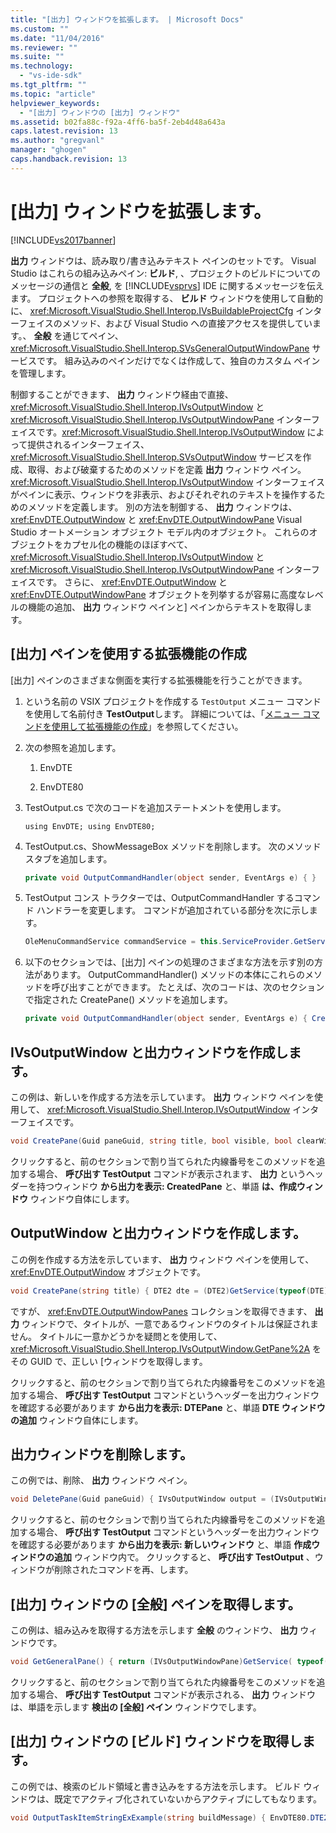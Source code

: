 ```yaml
---
title: "[出力] ウィンドウを拡張します。 | Microsoft Docs"
ms.custom: ""
ms.date: "11/04/2016"
ms.reviewer: ""
ms.suite: ""
ms.technology: 
  - "vs-ide-sdk"
ms.tgt_pltfrm: ""
ms.topic: "article"
helpviewer_keywords: 
  - "[出力] ウィンドウの [出力] ウィンドウ"
ms.assetid: b02fa88c-f92a-4ff6-ba5f-2eb4d48a643a
caps.latest.revision: 13
ms.author: "gregvanl"
manager: "ghogen"
caps.handback.revision: 13
---
```

# [出力] ウィンドウを拡張します。
[!INCLUDE[vs2017banner](../code-quality/includes/vs2017banner.md)]

**出力** ウィンドウは、読み取り\/書き込みテキスト ペインのセットです。 Visual Studio はこれらの組み込みペイン: **ビルド**, 、プロジェクトのビルドについてのメッセージの通信と **全般**, を [!INCLUDE[vsprvs](../code-quality/includes/vsprvs_md.md)] IDE に関するメッセージを伝えます。 プロジェクトへの参照を取得する、 **ビルド** ウィンドウを使用して自動的に、 <xref:Microsoft.VisualStudio.Shell.Interop.IVsBuildableProjectCfg> インターフェイスのメソッド、および Visual Studio への直接アクセスを提供しています。、 **全般** を通じてペイン、 <xref:Microsoft.VisualStudio.Shell.Interop.SVsGeneralOutputWindowPane> サービスです。 組み込みのペインだけでなくは作成して、独自のカスタム ペインを管理します。  
  
 制御することができます、 **出力** ウィンドウ経由で直接、 <xref:Microsoft.VisualStudio.Shell.Interop.IVsOutputWindow> と <xref:Microsoft.VisualStudio.Shell.Interop.IVsOutputWindowPane> インターフェイスです。<xref:Microsoft.VisualStudio.Shell.Interop.IVsOutputWindow> によって提供されるインターフェイス、 <xref:Microsoft.VisualStudio.Shell.Interop.SVsOutputWindow> サービスを作成、取得、および破棄するためのメソッドを定義 **出力** ウィンドウ ペイン。<xref:Microsoft.VisualStudio.Shell.Interop.IVsOutputWindow> インターフェイスがペインに表示、ウィンドウを非表示、およびそれぞれのテキストを操作するためのメソッドを定義します。 別の方法を制御する、 **出力** ウィンドウは、 <xref:EnvDTE.OutputWindow> と <xref:EnvDTE.OutputWindowPane> Visual Studio オートメーション オブジェクト モデル内のオブジェクト。 これらのオブジェクトをカプセル化の機能のほぼすべて、 <xref:Microsoft.VisualStudio.Shell.Interop.IVsOutputWindow> と <xref:Microsoft.VisualStudio.Shell.Interop.IVsOutputWindowPane> インターフェイスです。 さらに、 <xref:EnvDTE.OutputWindow> と <xref:EnvDTE.OutputWindowPane> オブジェクトを列挙するが容易に高度なレベルの機能の追加、 **出力** ウィンドウ ペインと\] ペインからテキストを取得します。  
  
## \[出力\] ペインを使用する拡張機能の作成  
 \[出力\] ペインのさまざまな側面を実行する拡張機能を行うことができます。  
  
1.  という名前の VSIX プロジェクトを作成する `TestOutput` メニュー コマンドを使用して名前付き **TestOutput**します。 詳細については、「[メニュー コマンドを使用して拡張機能の作成](../extensibility/creating-an-extension-with-a-menu-command.md)」を参照してください。  
  
2.  次の参照を追加します。  
  
    1.  EnvDTE  
  
    2.  EnvDTE80  
  
3.  TestOutput.cs で次のコードを追加ステートメントを使用します。  
  
    ```f#  
    using EnvDTE; using EnvDTE80;  
    ```  
  
4.  TestOutput.cs、ShowMessageBox メソッドを削除します。 次のメソッド スタブを追加します。  
  
    ```c#  
    private void OutputCommandHandler(object sender, EventArgs e) { }  
    ```  
  
5.  TestOutput コンス トラクターでは、OutputCommandHandler するコマンド ハンドラーを変更します。 コマンドが追加されている部分を次に示します。  
  
    ```c#  
    OleMenuCommandService commandService = this.ServiceProvider.GetService(typeof(IMenuCommandService)) as OleMenuCommandService; if (commandService != null) { CommandID menuCommandID = new CommandID(MenuGroup, CommandId); EventHandler eventHandler = OutputCommandHandler; MenuCommand menuItem = new MenuCommand(eventHandler, menuCommandID); commandService.AddCommand(menuItem); }  
    ```  
  
6.  以下のセクションでは、\[出力\] ペインの処理のさまざまな方法を示す別の方法があります。 OutputCommandHandler\(\) メソッドの本体にこれらのメソッドを呼び出すことができます。 たとえば、次のコードは、次のセクションで指定された CreatePane\(\) メソッドを追加します。  
  
    ```c#  
    private void OutputCommandHandler(object sender, EventArgs e) { CreatePane(new Guid(), "Created Pane", true, false); }  
    ```  
  
## IVsOutputWindow と出力ウィンドウを作成します。  
 この例は、新しいを作成する方法を示しています。 **出力** ウィンドウ ペインを使用して、 <xref:Microsoft.VisualStudio.Shell.Interop.IVsOutputWindow> インターフェイスです。  
  
```c#  
void CreatePane(Guid paneGuid, string title, bool visible, bool clearWithSolution) { IVsOutputWindow output = (IVsOutputWindow)GetService(typeof(SVsOutputWindow)); IVsOutputWindowPane pane; // Create a new pane. output.CreatePane( ref paneGuid, title, Convert.ToInt32(visible), Convert.ToInt32(clearWithSolution)); // Retrieve the new pane. output.GetPane(ref paneGuid, out pane); pane.OutputString("This is the Created Pane \n"); }  
```  
  
 クリックすると、前のセクションで割り当てられた内線番号をこのメソッドを追加する場合、 **呼び出す TestOutput** コマンドが表示されます、 **出力** というヘッダーを持つウィンドウ **から出力を表示: CreatedPane** と、単語 **は、作成ウィンドウ** ウィンドウ自体にします。  
  
## OutputWindow と出力ウィンドウを作成します。  
 この例を作成する方法を示しています、 **出力** ウィンドウ ペインを使用して、 <xref:EnvDTE.OutputWindow> オブジェクトです。  
  
```c#  
void CreatePane(string title) { DTE2 dte = (DTE2)GetService(typeof(DTE)); OutputWindowPanes panes = dte.ToolWindows.OutputWindow.OutputWindowPanes; try { // If the pane exists already, write to it. panes.Item(title); } catch (ArgumentException) { // Create a new pane and write to it. return panes.Add(title); } }  
```  
  
 ですが、 <xref:EnvDTE.OutputWindowPanes> コレクションを取得できます、 **出力** ウィンドウで、タイトルが、一意であるウィンドウのタイトルは保証されません。 タイトルに一意かどうかを疑問とを使用して、 <xref:Microsoft.VisualStudio.Shell.Interop.IVsOutputWindow.GetPane%2A> をその GUID で、正しい \[ウィンドウを取得します。  
  
 クリックすると、前のセクションで割り当てられた内線番号をこのメソッドを追加する場合、 **呼び出す TestOutput** コマンドというヘッダーを出力ウィンドウを確認する必要があります **から出力を表示: DTEPane** と、単語 **DTE ウィンドウの追加** ウィンドウ自体にします。  
  
## 出力ウィンドウを削除します。  
 この例では、削除、 **出力** ウィンドウ ペイン。  
  
```c#  
void DeletePane(Guid paneGuid) { IVsOutputWindow output = (IVsOutputWindow)ServiceProvider.GetService(typeof(SVsOutputWindow)); IVsOutputWindowPane pane; output.GetPane(ref paneGuid, out pane); if (pane == null) { CreatePane(paneGuid, "New Pane\n", true, true); } else { output.DeletePane(ref paneGuid); } }  
```  
  
 クリックすると、前のセクションで割り当てられた内線番号をこのメソッドを追加する場合、 **呼び出す TestOutput** コマンドというヘッダーを出力ウィンドウを確認する必要があります **から出力を表示: 新しいウィンドウ** と、単語 **作成ウィンドウの追加** ウィンドウ内で。 クリックすると、 **呼び出す TestOutput** 、ウィンドウが削除されたコマンドを再、します。  
  
## \[出力\] ウィンドウの \[全般\] ペインを取得します。  
 この例は、組み込みを取得する方法を示します **全般** のウィンドウ、 **出力** ウィンドウです。  
  
```c#  
void GetGeneralPane() { return (IVsOutputWindowPane)GetService( typeof(SVsGeneralOutputWindowPane)); }  
```  
  
 クリックすると、前のセクションで割り当てられた内線番号をこのメソッドを追加する場合、 **呼び出す TestOutput** コマンドが表示される、 **出力** ウィンドウは、単語を示します **検出の \[全般\] ペイン** ウィンドウでします。  
  
## \[出力\] ウィンドウの \[ビルド\] ウィンドウを取得します。  
 この例では、検索のビルド領域と書き込みをする方法を示します。 ビルド ウィンドウは、既定でアクティブ化されていないからアクティブにしてもなります。  
  
```c#  
void OutputTaskItemStringExExample(string buildMessage) { EnvDTE80.DTE2 dte = (EnvDTE80.DTE2)ServiceProvider.GetService(typeof(EnvDTE.DTE)); EnvDTE.OutputWindowPanes panes = dte.ToolWindows.OutputWindow.OutputWindowPanes; foreach (EnvDTE.OutputWindowPane pane in panes) { if (pane.Name.Contains("Build")) { pane.OutputString(buildMessage + "\n"); pane.Activate(); return; } } }  
```